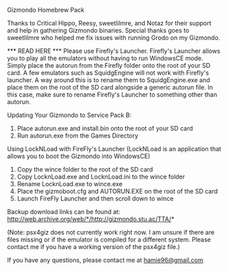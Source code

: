 Gizmondo Homebrew Pack

Thanks to Critical Hippo, Reesy, sweetlilmre, and Notaz for their support and help in gathering Gizmondo binaries.
Special thanks goes to sweetlilmre who helped me fix issues with running Grodo on my Gizmondo.

*** READ HERE ***
Please use Firefly's Launcher. Firefly's Launcher allows you to play all the emulators without having to run WindowsCE mode.
Simply place the autorun from the Firefly folder onto the root of your SD card.
A few emulators such as SquidgEngine will not work with Firefly's launcher. A way around this is to rename them to
SquidgEngine.exe and place them on the root of the SD card alongside a generic autorun file. In this case, make sure to rename
Firefly's Launcher to something other than autorun.

Updating Your Gizmondo to Service Pack B:
1. Place autorun.exe and install.bin onto the root
of your SD card
2. Run autorun.exe from the Games Directory

Using LockNLoad with FireFly's Launcher
(LockNLoad is an application that allows you to boot the Gizmondo into WindowsCE)
1. Copy the wince folder to the root of the SD card
2. Copy LocknLoad.exe and LocknLoad.ini to the wince folder
3. Rename LocknLoad.exe to wince.exe
3. Place the gizmoboot.cfg and AUTORUN.EXE on the root of the SD card
4. Launch FireFly Launcher and then scroll down to wince

Backup download links can be found at: http://web.archive.org/web/*/http://gizmondo.stu.ac/TTA/*

(Note: psx4giz does not currently work right now. I am unsure if there are files missing or if the emulator is compiled for a different system. Please contact me if you have a working version of the psx4giz file.)

If you have any questions, please contact me at hamie96@gmail.com
